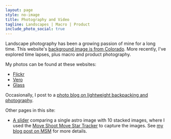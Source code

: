 ```yaml
---
layout: page
style: no-image
title: Photography and Video
tagline: Landscapes | Macro | Product
include_photo_social: true
---
```


Landscape photography has been a growing passion of mine for a long time. This website's <a href="https://www.flickr.com/photos/deanwampler/15905693911/in/album-72157649110558517/" target="_flickr">background image is from Colorado</a>. More recently, I've explored time lapses, plus macro and product photography.

My photos can be found at these websites:
* <a href="https://www.flickr.com/photos/deanwampler/" target="_flickr">Flickr</a>
* <a href="https://vero.co/bucktrends/" target="_vero">Vero</a>
* <a href="https://glass.photo/bucktrends" target="_glass">Glass</a>

Occasionally, I post to a <a href="https://medium.com/the-backpacking-photographer" target="_blog">photo blog on lightweight backpacking and photography</a>.

Other pages in this site:

* [A slider](msm1-slider-widget.html) comparing a single astro image with 10 stacked images, where I used the <a href="https://www.moveshootmove.com/collections/sifo-rotator/products/sifo-rotator-for-star-tracking-time-lapse-panorama-photography" target="_msm">Move Shoot Move Star Tracker</a> to capture the images. See <a href="https://medium.com/the-backpacking-photographer/move-shoot-move-for-astrophotography-f740bb4a49dc" target="_msm_blog">my blog post on MSM</a> for more details.

    

  
